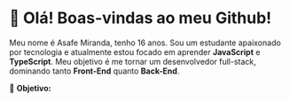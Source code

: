 # 👀 Olá! Boas-vindas ao meu Github!
Meu nome é Asafe Miranda, tenho 16 anos. Sou um estudante apaixonado por tecnologia e atualmente estou focado em aprender **JavaScript** e **TypeScript**. Meu objetivo é me tornar um desenvolvedor full-stack, dominando tanto **Front-End** quanto **Back-End**.

🚀 **Objetivo:**
